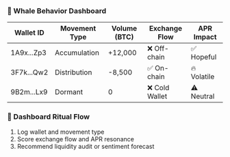 ### 🐋 Whale Behavior Dashboard
| Wallet ID      | Movement Type      | Volume (BTC) | Exchange Flow | APR Impact |
|----------------|--------------------|---------------|----------------|-------------|
| 1A9x...Zp3      | Accumulation       | +12,000       | ❌ Off-chain    | ✅ Hopeful  
| 3F7k...Qw2      | Distribution       | -8,500        | ✅ On-chain     | 🔥 Volatile  
| 9B2m...Lx9      | Dormant            | 0             | ❌ Cold Wallet  | ⚠️ Neutral  

### 🔄 Dashboard Ritual Flow
1. Log wallet and movement type  
2. Score exchange flow and APR resonance  
3. Recommend liquidity audit or sentiment forecast
